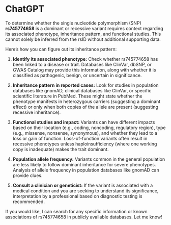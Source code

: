 # ChatGPT

To determine whether the single nucleotide polymorphism (SNP) **rs745774658** is a dominant or recessive variant requires context regarding its associated phenotype, inheritance pattern, and functional studies. This cannot solely be inferred from the rsID without additional supporting data.

Here’s how you can figure out its inheritance pattern:

1. **Identify its associated phenotype:** Check whether rs745774658 has been linked to a disease or trait. Databases like ClinVar, dbSNP, or GWAS Catalog may provide this information, along with whether it is classified as pathogenic, benign, or uncertain in significance.

2. **Inheritance pattern in reported cases:** Look for studies in population databases like gnomAD, clinical databases like ClinVar, or specific scientific literature in PubMed. These might state whether the phenotype manifests in heterozygous carriers (suggesting a dominant effect) or only when both copies of the allele are present (suggesting recessive inheritance).

3. **Functional studies and impact:** Variants can have different impacts based on their location (e.g., coding, noncoding, regulatory region), type (e.g., missense, nonsense, synonymous), and whether they lead to a loss or gain of function. Loss-of-function variants often result in recessive phenotypes unless haploinsufficiency (where one working copy is inadequate) makes the trait dominant.

4. **Population allele frequency:** Variants common in the general population are less likely to follow dominant inheritance for severe phenotypes. Analysis of allele frequency in population databases like gnomAD can provide clues.

5. **Consult a clinician or geneticist:** If the variant is associated with a medical condition and you are seeking to understand its significance, interpretation by a professional based on diagnostic testing is recommended.

If you would like, I can search for any specific information or known associations of rs745774658 in publicly available databases. Let me know!